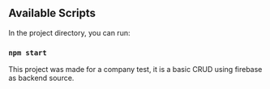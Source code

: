 
## Available Scripts

In the project directory, you can run:

### `npm start`

This project was made for a company test, it is a basic CRUD using firebase as backend source.
